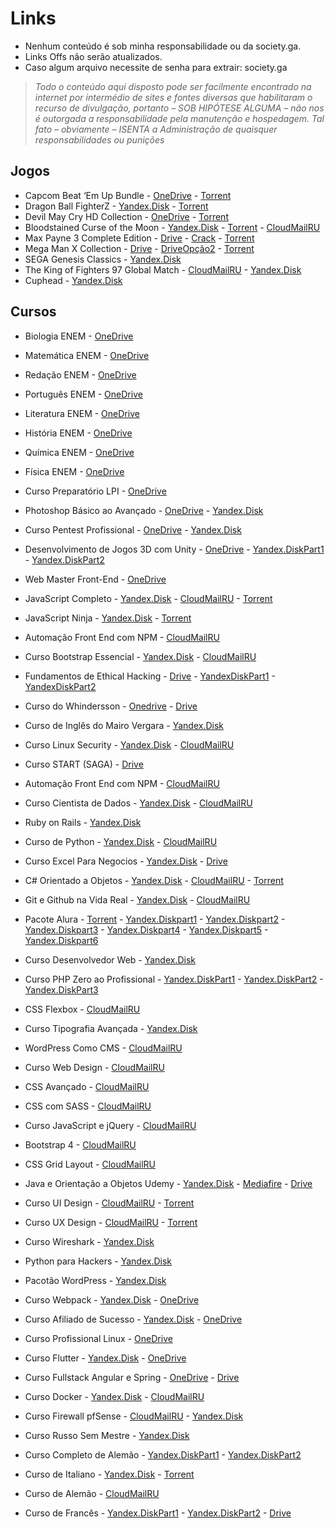 # Links
 - Nenhum conteúdo é sob minha responsabilidade ou da society.ga.
 - Links Offs não serão atualizados.
-  Caso algum arquivo necessite de senha para extrair: society.ga


> *Todo o conteúdo aqui disposto pode ser facilmente encontrado na internet por intermédio de sites e fontes diversas que habilitaram o
> recurso de divulgação, portanto – SOB HIPÓTESE ALGUMA – não nos é
> outorgada a responsabilidade pela manutenção e hospedagem. Tal fato –
> obviamente – ISENTA a Administração de quaisquer responsabilidades ou
> punições*

## Jogos

 -  Capcom Beat ‘Em Up Bundle
		 - [OneDrive](https://kutt.it/0SVz9N) 
		 - [Torrent](https://kutt.it/gzDzo6)
- Dragon Ball FighterZ
        	- [Yandex.Disk](https://kutt.it/Bbyc5a) 
        	- [Torrent](https://kutt.it/FxzXdo)
 - Devil May Cry HD Collection
		 - [OneDrive](https://kutt.it/GMKSAY)
		 - [Torrent](https://kutt.it/xlWR5i)
- Bloodstained Curse of the Moon
		 - [Yandex.Disk](https://kutt.it/dSvPVW)
		 - [Torrent](https://kutt.it/N4O416)
		 - [CloudMailRU](https://kutt.it/3VXDbH)
- Max Payne 3 Complete Edition
		- [Drive](https://kutt.it/xIKgpb) - [Crack](https://kutt.it/GJdNlK)
		- [Torrent](https://kutt.it/7ICN4v)
- Mega Man X Collection
		- [Drive](https://kutt.it/VLrbp7) - [DriveOpção2](https://kutt.it/pWtB4A)
		- [Torrent](https://kutt.it/jIRYNg)
- SEGA Genesis Classics
		- [Yandex.Disk](https://yadi.sk/d/b0IgQlFm3Wigyj)
- The King of Fighters 97 Global Match
		- [CloudMailRU](https://cloud.mail.ru/public/JSvA/cCTaFcLTf)
		- [Yandex.Disk](https://yadi.sk/d/Q2BiFys33U6fGb)
- Cuphead
		- [Yandex.Disk](https://yadi.sk/d/pqt7Fro_3Noxmu)

## Cursos

- Biologia ENEM
		- [OneDrive](https://kutt.it/fI0Jc9) 
- Matemática ENEM
		 - [OneDrive](https://kutt.it/SHDxGs) 
- Redação ENEM
		- [OneDrive](https://kutt.it/9jfdA4)
- Português ENEM
		- [OneDrive](https://kutt.it/BtJ7ym)
- Literatura ENEM
		- [OneDrive](https://kutt.it/2ABjfG)
- História ENEM
		- [OneDrive](https://kutt.it/c7GhZ1)
- Química ENEM
		- [OneDrive](https://kutt.it/4J58DU)
- Física ENEM
		- [OneDrive](https://kutt.it/Kahoa9)
- Curso Preparatório LPI
		- [OneDrive](https://kutt.it/UHDuwv) 
- Photoshop Básico ao Avançado
		- [OneDrive](https://kutt.it/rhysZX)
		- [Yandex.Disk](https://kutt.it/uFf6qo) 
- Curso Pentest Profissional
		- [OneDrive](https://kutt.it/2g3Tq7)
		-  [Yandex.Disk](https://kutt.it/hDvkIJ)
- Desenvolvimento de Jogos 3D com Unity
		- [OneDrive](https://kutt.it/2lOsdo)
		- [Yandex.DiskPart1](https://kutt.it/A26zia) - [Yandex.DiskPart2](https://kutt.it/EhYj6l)
- Web Master Front-End
		- [OneDrive](https://kutt.it/wdJim7)
- JavaScript Completo
		- [Yandex.Disk](https://kutt.it/UmxOIF)
		- [CloudMailRU](https://kutt.it/uoR3sQ)
		- [Torrent](https://kutt.it/MfcaTC)
- JavaScript Ninja
		 -  [Yandex.Disk](https://kutt.it/gYQ4jD)
		 - [Torrent](https://kutt.it/JEbol7)
- Automação Front End com NPM
		- [CloudMailRU](https://kutt.it/Bg8EYk)
- Curso Bootstrap Essencial
		- [Yandex.Disk](https://kutt.it/xOxb6F)
		- [CloudMailRU](https://kutt.it/rGheGw)
- Fundamentos de Ethical Hacking
		- [Drive](https://kutt.it/NnUrbq)
		- [YandexDiskPart1](https://kutt.it/JENFLk) - [YandexDiskPart2](https://kutt.it/iDxogN)
- Curso do Whindersson
		- [Onedrive](https://kutt.it/bO8y4u)
		- [Drive](https://kutt.it/j1XpCs)
- Curso de Inglês do Mairo Vergara
		- [Yandex.Disk](https://kutt.it/cZKbU2)
- Curso Linux Security
		- [Yandex.Disk](https://kutt.it/sy9cUj)
		- [CloudMailRU](https://kutt.it/RjLxJW)
- Curso START (SAGA)
		- [Drive](https://kutt.it/HGd9pw)
- Automação Front End com NPM
		- [CloudMailRU](https://kutt.it/kARsNl)
- Curso Cientista de Dados
		- [Yandex.Disk](https://yadi.sk/d/sn-ZLiCXyKBaQw)
		- [CloudMailRU](https://cloud.mail.ru/public/5BYU/ZnUZNvVJ5)
- Ruby on Rails
		- [Yandex.Disk](https://yadi.sk/d/ZLMetmHUxn1exg)
- Curso de Python
		- [Yandex.Disk](https://yadi.sk/d/QEq1qypXB8KaEQ)
		- [CloudMailRU](https://cloud.mail.ru/public/8Q1i/mz7e6zmSs)
- Curso Excel Para Negocios
		- [Yandex.Disk](https://yadi.sk/d/BhA_wMxg3Zf5EA)
		- [Drive](https://drive.google.com/drive/folders/1jOUmpVY4nVYF4J2yM97pX4olBmUSX87v)
- C# Orientado a Objetos
		- [Yandex.Disk](https://yadi.sk/d/5XALMXZUfbq2SA)
		- [CloudMailRU](https://cloud.mail.ru/public/MQqo/guHTegtnV)
		- [Torrent](https://drive.google.com/file/d/1-jfSvLKJ-q329oZteYQI9bTn8_5LyUrK/view)
- Git e Github na Vida Real
		- [Yandex.Disk](https://yadi.sk/d/siKa7gC53Zf2mE)
		- [CloudMailRU](https://cloud.mail.ru/public/Ewoc/encb9yd2b)
- Pacote Alura
		- [Torrent](https://drive.google.com/file/d/1PuxnalLnqDPpEsWV4EZhyEPGMg54m3zA/view)
		- [Yandex.Diskpart1](https://yadi.sk/d/mKdyHfFo3aMdMb) - [Yandex.Diskpart2](https://yadi.sk/d/9VlRzaVK3Uh6PQ) - [Yandex.Diskpart3](https://yadi.sk/d/nHKdHrzB3UhJbz) - [Yandex.Diskpart4](https://yadi.sk/d/nMzsrVfy3UkJRp) - [Yandex.Diskpart5](https://yadi.sk/d/Pflmklda3Umtt2) - [Yandex.Diskpart6](https://yadi.sk/d/FrAu5SMH3UnajK)
- Curso Desenvolvedor Web
		- [Yandex.Disk](https://yadi.sk/d/vYHvH33V_MywKw)
- Curso PHP Zero ao Profissional
		- [Yandex.DiskPart1](https://yadi.sk/d/iklgbS4k3UJWN4) - [Yandex.DiskPart2](https://yadi.sk/d/AVqdVam-3UNHj6) - [Yandex.DiskPart3](https://yadi.sk/d/Qe5qMtJb3ULUSz)
- CSS Flexbox
		- [CloudMailRU](https://cloud.mail.ru/public/LBWw/2NUjz31oU)
- Curso Tipografia Avançada
		- [Yandex.Disk](https://cloud.mail.ru/public/GPqS/LqXCaGyqt)
- WordPress Como CMS
		- [CloudMailRU](https://cloud.mail.ru/public/FYmj/3PpvwNNjX)
- Curso Web Design
		- [CloudMailRU](https://cloud.mail.ru/public/K5R4/29QCQdUDS)
- CSS Avançado
		- [CloudMailRU](https://cloud.mail.ru/public/BiG6/FocAwRwz7)
- CSS com SASS
		- [CloudMailRU](https://cloud.mail.ru/public/Gu4q/WXWNkvmtn)
- Curso JavaScript e jQuery
		- [CloudMailRU](https://cloud.mail.ru/public/GDEm/XXYBG5qKW)
- Bootstrap 4
		- [CloudMailRU](https://cloud.mail.ru/public/LTsP/xk8KkGJFk)
- CSS Grid Layout
		- [CloudMailRU](https://cloud.mail.ru/public/HZ9Q/LXgnGPg5v)
- Java e Orientação a Objetos Udemy
		- [Yandex.Disk](https://yadi.sk/d/wTDJWwmy3SmRvQ)
		- [Mediafire](http://www.mediafire.com/file/u4d4ea8mmdk6eh2/Curso+de+Java+e+Orienta%C3%A7%C3%A3o+a+Objetos+-+Udemy.zip)
		- [Drive](https://drive.google.com/file/d/1g4yvzyQi-2Jk9SAA9iONJyBHe_i_yX97/edit)
- Curso UI Design
		- [CloudMailRU](https://cloud.mail.ru/public/4Vr1/n2AkUjuzm)
		- [Torrent](https://drive.google.com/file/d/1EiWhaKjsivcL8XRqteiHkHYt0wI1U1tU/view)
- Curso UX Design
		- [CloudMailRU](https://cloud.mail.ru/public/8rce/MWRF1NF3g)
		- [Torrent](https://drive.google.com/file/d/18zwc56bYm41OiLNOowPfybp8oBkcqpvm/view)
- Curso Wireshark
		- [Yandex.Disk](https://yadi.sk/d/eNZB98Ou3SWZhL)
- Python para Hackers
		- [Yandex.Disk](https://yadi.sk/d/pUHgmPUGg6L9rw)
- Pacotão WordPress
		- [Yandex.Disk](https://yadi.sk/d/zYWDoZdqZRrYTg)
- Curso Webpack
		- [Yandex.Disk](https://yadi.sk/d/aChpHsaX3aUgAB)
		- [OneDrive](https://guanghou-my.sharepoint.com/personal/hjpogk78z_get365_pw/Documents/Forms/All.aspx?slrid=fd7e9e9e-e0a0-0000-1431-bb8dfcd8f0bd&RootFolder=%2fpersonal%2fhjpogk78z_get365_pw%2fDocuments%2fSociety%20%28arquivos%29%2fCurso%20Webpack%20%28society%2ega%29&FolderCTID=0x01200098E3DCEFD03E7A4B88D41655C574701B)
- Curso Afiliado de Sucesso
		- [Yandex.Disk](https://yadi.sk/d/Lsvz9HM7zCbfaw)
		- [OneDrive](https://guanghou-my.sharepoint.com/personal/hjpogk78z_get365_pw/Documents/Forms/All.aspx?slrid=248d9e9e-60f1-0000-14da-c38e06f0e29b&RootFolder=%2fpersonal%2fhjpogk78z_get365_pw%2fDocuments%2fSociety%20%28arquivos%29%2fCurso%20Afiliado%20de%20Sucesso%20%28society%2ega%29&FolderCTID=0x01200098E3DCEFD03E7A4B88D41655C574701B)
- Curso Profissional Linux
		- [OneDrive](https://guanghou-my.sharepoint.com/personal/hjpogk78z_get365_pw/Documents/Forms/All.aspx?slrid=36c99e9e-e0a6-0000-14da-ceb5076e130a&RootFolder=%2fpersonal%2fhjpogk78z_get365_pw%2fDocuments%2fSociety%20%28arquivos%29%2fCurso%20Profissional%20Linux%20%28society%2ega%29&FolderCTID=0x01200098E3DCEFD03E7A4B88D41655C574701B)
- Curso Flutter
		- [Yandex.Disk](https://yadi.sk/d/XByX7ujzqcY4OA)
		- [OneDrive](https://guanghou-my.sharepoint.com/personal/hjpogk78z_get365_pw/Documents/Forms/All.aspx?slrid=5dc99e9e-6012-0000-14da-c0a0eb728e8e&RootFolder=%2fpersonal%2fhjpogk78z_get365_pw%2fDocuments%2fSociety%20%28arquivos%29%2fCurso%20Flutter%20%28society%2ega%29&FolderCTID=0x01200098E3DCEFD03E7A4B88D41655C574701B)
- Curso Fullstack Angular e Spring
		- [OneDrive](https://guanghou-my.sharepoint.com/personal/hjpogk78z_get365_pw/Documents/Forms/All.aspx?slrid=76c99e9e-8094-0000-1502-c6a59c4b3836&RootFolder=%2fpersonal%2fhjpogk78z_get365_pw%2fDocuments%2fSociety%20%28arquivos%29%2fCurso%20Fullstack%20Angular%20e%20Spring%20%28society%2ega%29&FolderCTID=0x01200098E3DCEFD03E7A4B88D41655C574701B)
		- [Drive](https://drive.google.com/file/d/1T5x-fNnk2IiDBbh8LHCWX9ueaQ9_QhBk/view)
- Curso Docker
		- [Yandex.Disk](https://yadi.sk/d/bq_TMvfiBbiSYQ)
		- [CloudMailRU](https://cloud.mail.ru/public/MKHo/4zN95mN6k)
- Curso Firewall pfSense
		- [CloudMailRU](https://cloud.mail.ru/public/Efgv/5huaucGbM)
		- [Yandex.Disk](https://yadi.sk/d/RDRuc-xBrvmxWg)
- Curso Russo Sem Mestre
		-  [Yandex.Disk](https://yadi.sk/d/z1m3zpe3cIcCBg)
- Curso Completo de Alemão
		-  [Yandex.DiskPart1](https://yadi.sk/d/gVLDUaXE3UE7D9) - [Yandex.DiskPart2](https://yadi.sk/d/B7dNTCjV3UEN5b)
- Curso de Italiano
		-  [Yandex.Disk](https://yadi.sk/d/vzPgQJrj3UJbyU)
                - [Torrent](https://drive.google.com/file/d/1bwJVjyw0FFJ9FdC7k7MQGq-9o5P3j6Oi/view)  

- Curso de Alemão
		- [CloudMailRU](https://cloud.mail.ru/public/FXYd/WnLuDiPKb)
- Curso de Francês
		-  [Yandex.DiskPart1](https://yadi.sk/d/ek5NoR-F3UDuXP) - [Yandex.DiskPart2](https://yadi.sk/d/yAQg4HWG3UDyM6)
		- [Drive](https://drive.google.com/file/d/0B8eTDY4CnV4YSzAySnN1TVdySUk/view)
